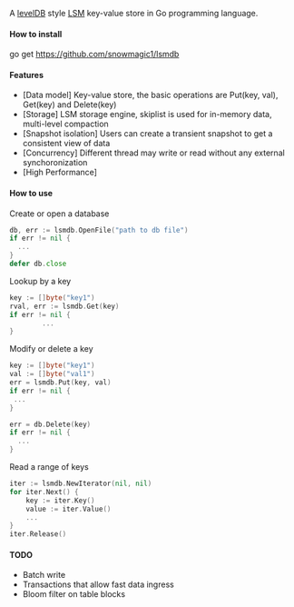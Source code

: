 A [levelDB](http:code.google.com/p/leveldb) style [LSM](https://en.wikipedia.org/wiki/Log-structured_merge-tree) key-value store in Go programming language.

#### How to install

go get https://github.com/snowmagic1/lsmdb

#### Features
  * [Data model] Key-value store, the basic operations are Put(key, val), Get(key) and Delete(key)
  * [Storage] LSM storage engine, skiplist is used for in-memory data, multi-level compaction
  * [Snapshot isolation] Users can create a transient snapshot to get a consistent view of data
  * [Concurrency] Different thread may write or read without any external synchoronization
  * [High Performance]
  
#### How to use

Create or open a database
```go
db, err := lsmdb.OpenFile("path to db file")
if err != nil {
  ...
}
defer db.close
```

Lookup by a key
```go
key := []byte("key1")
rval, err := lsmdb.Get(key)
if err != nil {
		...
}
```

Modify or delete a key
```go
key := []byte("key1")
val := []byte("val1")
err = lsmdb.Put(key, val)
if err != nil {
 ...
}

err = db.Delete(key)
if err != nil {
  ...
}
```

Read a range of keys
```go
iter := lsmdb.NewIterator(nil, nil)
for iter.Next() {
	key := iter.Key()
	value := iter.Value()
	...
}
iter.Release()
```

#### TODO
* Batch write
* Transactions that allow fast data ingress
* Bloom filter on table blocks
